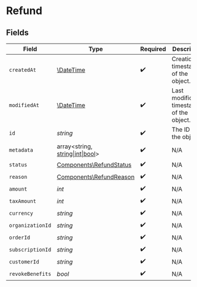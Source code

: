 # Refund


## Fields

| Field                                                                       | Type                                                                        | Required                                                                    | Description                                                                 |
| --------------------------------------------------------------------------- | --------------------------------------------------------------------------- | --------------------------------------------------------------------------- | --------------------------------------------------------------------------- |
| `createdAt`                                                                 | [\DateTime](https://www.php.net/manual/en/class.datetime.php)               | :heavy_check_mark:                                                          | Creation timestamp of the object.                                           |
| `modifiedAt`                                                                | [\DateTime](https://www.php.net/manual/en/class.datetime.php)               | :heavy_check_mark:                                                          | Last modification timestamp of the object.                                  |
| `id`                                                                        | *string*                                                                    | :heavy_check_mark:                                                          | The ID of the object.                                                       |
| `metadata`                                                                  | array<string, [string\|int\|bool](../../Models/Components/RefundMetadata.md)> | :heavy_check_mark:                                                          | N/A                                                                         |
| `status`                                                                    | [Components\RefundStatus](../../Models/Components/RefundStatus.md)          | :heavy_check_mark:                                                          | N/A                                                                         |
| `reason`                                                                    | [Components\RefundReason](../../Models/Components/RefundReason.md)          | :heavy_check_mark:                                                          | N/A                                                                         |
| `amount`                                                                    | *int*                                                                       | :heavy_check_mark:                                                          | N/A                                                                         |
| `taxAmount`                                                                 | *int*                                                                       | :heavy_check_mark:                                                          | N/A                                                                         |
| `currency`                                                                  | *string*                                                                    | :heavy_check_mark:                                                          | N/A                                                                         |
| `organizationId`                                                            | *string*                                                                    | :heavy_check_mark:                                                          | N/A                                                                         |
| `orderId`                                                                   | *string*                                                                    | :heavy_check_mark:                                                          | N/A                                                                         |
| `subscriptionId`                                                            | *string*                                                                    | :heavy_check_mark:                                                          | N/A                                                                         |
| `customerId`                                                                | *string*                                                                    | :heavy_check_mark:                                                          | N/A                                                                         |
| `revokeBenefits`                                                            | *bool*                                                                      | :heavy_check_mark:                                                          | N/A                                                                         |